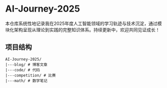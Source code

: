 # AI-Journey-2025
本仓库系统性地记录我在2025年度人工智能领域的学习轨迹与技术沉淀，通过模块化架构呈现从理论到实践的完整知识体系。持续更新中，欢迎共同见证成长！

## 项目结构
```plaintext
AI-Journey-2025/
|---blog/ # 博客文章
|---code/ # 代码
|---competition/ # 比赛
|---math/ # 数学笔记
```

